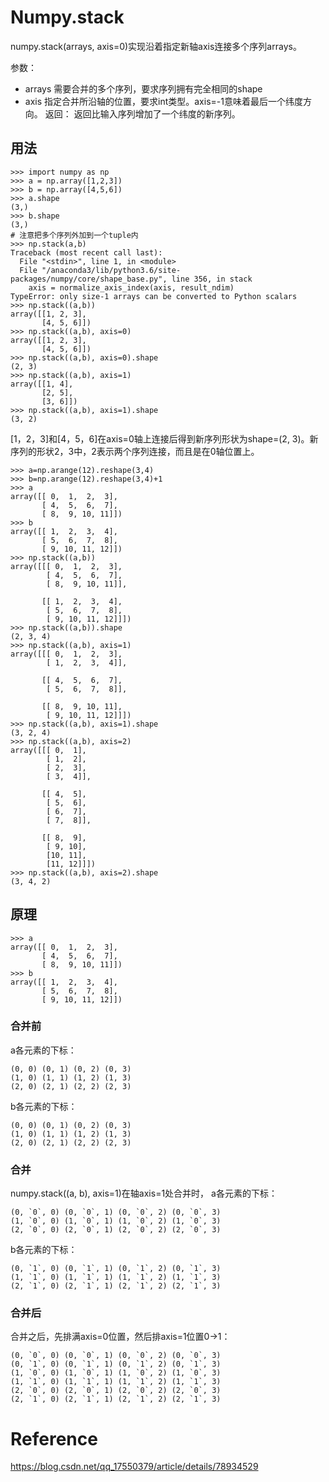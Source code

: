 # Numpy.stack
numpy.stack(arrays, axis=0)实现沿着指定新轴axis连接多个序列arrays。

参数：
- arrays 需要合并的多个序列，要求序列拥有完全相同的shape
- axis 指定合并所沿轴的位置，要求int类型。axis=-1意味着最后一个纬度方向。
返回：
返回比输入序列增加了一个纬度的新序列。

## 用法
```
>>> import numpy as np
>>> a = np.array([1,2,3])
>>> b = np.array([4,5,6])
>>> a.shape
(3,)
>>> b.shape
(3,)
# 注意把多个序列外加到一个tuple内
>>> np.stack(a,b)
Traceback (most recent call last):
  File "<stdin>", line 1, in <module>
  File "/anaconda3/lib/python3.6/site-packages/numpy/core/shape_base.py", line 356, in stack
    axis = normalize_axis_index(axis, result_ndim)
TypeError: only size-1 arrays can be converted to Python scalars
>>> np.stack((a,b))
array([[1, 2, 3],
       [4, 5, 6]])
>>> np.stack((a,b), axis=0)
array([[1, 2, 3],
       [4, 5, 6]])
>>> np.stack((a,b), axis=0).shape
(2, 3)
>>> np.stack((a,b), axis=1)
array([[1, 4],
       [2, 5],
       [3, 6]])
>>> np.stack((a,b), axis=1).shape
(3, 2)
```
[1，2，3]和[4，5，6]在axis=0轴上连接后得到新序列形状为shape=(2, 3)。新序列的形状2，3中，2表示两个序列连接，而且是在0轴位置上。

```
>>> a=np.arange(12).reshape(3,4)
>>> b=np.arange(12).reshape(3,4)+1
>>> a
array([[ 0,  1,  2,  3],
       [ 4,  5,  6,  7],
       [ 8,  9, 10, 11]])
>>> b
array([[ 1,  2,  3,  4],
       [ 5,  6,  7,  8],
       [ 9, 10, 11, 12]])
>>> np.stack((a,b))
array([[[ 0,  1,  2,  3],
        [ 4,  5,  6,  7],
        [ 8,  9, 10, 11]],

       [[ 1,  2,  3,  4],
        [ 5,  6,  7,  8],
        [ 9, 10, 11, 12]]])
>>> np.stack((a,b)).shape
(2, 3, 4)
>>> np.stack((a,b), axis=1)
array([[[ 0,  1,  2,  3],
        [ 1,  2,  3,  4]],

       [[ 4,  5,  6,  7],
        [ 5,  6,  7,  8]],

       [[ 8,  9, 10, 11],
        [ 9, 10, 11, 12]]])
>>> np.stack((a,b), axis=1).shape
(3, 2, 4)
>>> np.stack((a,b), axis=2)
array([[[ 0,  1],
        [ 1,  2],
        [ 2,  3],
        [ 3,  4]],

       [[ 4,  5],
        [ 5,  6],
        [ 6,  7],
        [ 7,  8]],

       [[ 8,  9],
        [ 9, 10],
        [10, 11],
        [11, 12]]])
>>> np.stack((a,b), axis=2).shape
(3, 4, 2)
```
## 原理
```
>>> a
array([[ 0,  1,  2,  3],
       [ 4,  5,  6,  7],
       [ 8,  9, 10, 11]])
>>> b
array([[ 1,  2,  3,  4],
       [ 5,  6,  7,  8],
       [ 9, 10, 11, 12]])
```
### 合并前
a各元素的下标：
```
(0, 0) (0, 1) (0, 2) (0, 3)
(1, 0) (1, 1) (1, 2) (1, 3)
(2, 0) (2, 1) (2, 2) (2, 3)
```
b各元素的下标：
```
(0, 0) (0, 1) (0, 2) (0, 3)
(1, 0) (1, 1) (1, 2) (1, 3)
(2, 0) (2, 1) (2, 2) (2, 3)
```
### 合并
numpy.stack((a, b), axis=1)在轴axis=1处合并时，
a各元素的下标：
```
(0, `0`, 0) (0, `0`, 1) (0, `0`, 2) (0, `0`, 3)
(1, `0`, 0) (1, `0`, 1) (1, `0`, 2) (1, `0`, 3)
(2, `0`, 0) (2, `0`, 1) (2, `0`, 2) (2, `0`, 3)
```
b各元素的下标：
```
(0, `1`, 0) (0, `1`, 1) (0, `1`, 2) (0, `1`, 3)
(1, `1`, 0) (1, `1`, 1) (1, `1`, 2) (1, `1`, 3)
(2, `1`, 0) (2, `1`, 1) (2, `1`, 2) (2, `1`, 3)
```
### 合并后
合并之后，先排满axis=0位置，然后排axis=1位置0->1：
```
(0, `0`, 0) (0, `0`, 1) (0, `0`, 2) (0, `0`, 3)
(0, `1`, 0) (0, `1`, 1) (0, `1`, 2) (0, `1`, 3)
(1, `0`, 0) (1, `0`, 1) (1, `0`, 2) (1, `0`, 3)
(1, `1`, 0) (1, `1`, 1) (1, `1`, 2) (1, `1`, 3)
(2, `0`, 0) (2, `0`, 1) (2, `0`, 2) (2, `0`, 3)
(2, `1`, 0) (2, `1`, 1) (2, `1`, 2) (2, `1`, 3)
```

# Reference
https://blog.csdn.net/qq_17550379/article/details/78934529
